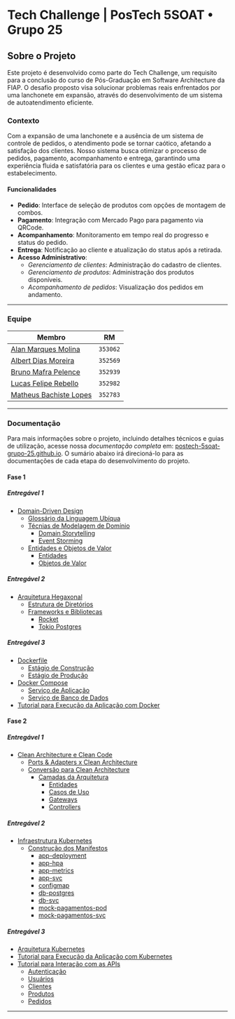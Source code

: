 # Tech Challenge | PosTech 5SOAT • Grupo 25

## Sobre o Projeto

Este projeto é desenvolvido como parte do Tech Challenge, um requisito para a conclusão do curso de Pós-Graduação em Software Architecture da FIAP. O desafio proposto visa solucionar problemas reais enfrentados por uma lanchonete em expansão, através do desenvolvimento de um sistema de autoatendimento eficiente.

### Contexto

Com a expansão de uma lanchonete e a ausência de um sistema de controle de pedidos, o atendimento pode se tornar caótico, afetando a satisfação dos clientes. Nosso sistema busca otimizar o processo de pedidos, pagamento, acompanhamento e entrega, garantindo uma experiência fluida e satisfatória para os clientes e uma gestão eficaz para o estabelecimento.

#### Funcionalidades

- **Pedido**: Interface de seleção de produtos com opções de montagem de combos.
- **Pagamento**: Integração com Mercado Pago para pagamento via QRCode.
- **Acompanhamento**: Monitoramento em tempo real do progresso e status do pedido.
- **Entrega**: Notificação ao cliente e atualização do status após a retirada.
- **Acesso Administrativo**:
    - *Gerenciamento de clientes*: Administração do cadastro de clientes.
    - *Gerenciamento de produtos*: Administração dos produtos disponíveis.
    - *Acompanhamento de pedidos*: Visualização dos pedidos em andamento.

---

### Equipe

| Membro                                                                        | RM       |
|-------------------------------------------------------------------------------|----------|
| [Alan Marques Molina](https://www.linkedin.com/in/alanmmolina/)               | `353062` |
| [Albert Dias Moreira](https://www.linkedin.com/in/albert-moreira-62b9272b/)   | `352569` |
| [Bruno Mafra Pelence](https://www.linkedin.com/in/bruno-mafra-pelence/)       | `352939` |
| [Lucas Felipe Rebello](https://www.linkedin.com/in/lucas-rebello-b01849112/)  | `352982` |
| [Matheus Bachiste Lopes](https://www.linkedin.com/in/matheus-bachiste-lopes/) | `352783` |

---

### Documentação

Para mais informações sobre o projeto, incluindo detalhes técnicos e guias de utilização, acesse nossa *documentação completa* em: [postech-5soat-grupo-25.github.io](https://postech-5soat-grupo-25.github.io/). O sumário abaixo irá direcioná-lo para as documentações de cada etapa do desenvolvimento do projeto.

#### Fase 1

##### Entregável 1

- [Domain-Driven Design](https://postech-5soat-grupo-25.github.io/fase_1/entregavel_1/#domain-driven-design)
  - [Glossário da Linguagem Ubíqua](https://postech-5soat-grupo-25.github.io/fase_1/entregavel_1/#glossário-da-linguagem-ubíqua)
  - [Técnias de Modelagem de Domínio](https://postech-5soat-grupo-25.github.io/fase_1/entregavel_1/#técnias-de-modelagem-de-domínio)
    - [Domain Storytelling](https://postech-5soat-grupo-25.github.io/fase_1/entregavel_1/#domain-storytelling)
    - [Event Storming](https://postech-5soat-grupo-25.github.io/fase_1/entregavel_1/#event-storming)
  - [Entidades e Objetos de Valor](https://postech-5soat-grupo-25.github.io/fase_1/entregavel_1/#entidades-e-objetos-de-valor)
    - [Entidades](https://postech-5soat-grupo-25.github.io/fase_1/entregavel_1/#entidades)
    - [Objetos de Valor](https://postech-5soat-grupo-25.github.io/fase_1/entregavel_1/#objetos-de-valor)

##### Entregável 2

- [Arquitetura Hegaxonal](https://postech-5soat-grupo-25.github.io/fase_1/entregavel_2/#arquitetura-hegaxonal)
  - [Estrutura de Diretórios](https://postech-5soat-grupo-25.github.io/fase_1/entregavel_2/#estrutura-de-diretórios)
  - [Frameworks e Bibliotecas](https://postech-5soat-grupo-25.github.io/fase_1/entregavel_2/#frameworks-e-bibliotecas)
    - [Rocket](https://postech-5soat-grupo-25.github.io/fase_1/entregavel_2/#rocket)
    - [Tokio Postgres](https://postech-5soat-grupo-25.github.io/fase_1/entregavel_2/#tokio-postgres)

##### Entregável 3

- [Dockerfile](https://postech-5soat-grupo-25.github.io/fase_1/entregavel_3/#dockerfile)
  - [Estágio de Construção](https://postech-5soat-grupo-25.github.io/fase_1/entregavel_3/#estágio-de-construção)
  - [Estágio de Produção](https://postech-5soat-grupo-25.github.io/fase_1/entregavel_3/#estágio-de-produção)
- [Docker Compose](https://postech-5soat-grupo-25.github.io/fase_1/entregavel_3/#docker-compose)
  - [Serviço de Aplicação](https://postech-5soat-grupo-25.github.io/fase_1/entregavel_3/#serviço-de-aplicação)
  - [Serviço de Banco de Dados](https://postech-5soat-grupo-25.github.io/fase_1/entregavel_3/#serviço-de-banco-de-dados)
- [Tutorial para Execução da Aplicação com Docker](https://postech-5soat-grupo-25.github.io/fase_1/entregavel_3/#tutorial-para-execução-da-aplicação-com-docker)


#### Fase 2

##### Entregável 1

- [Clean Architecture e Clean Code](https://postech-5soat-grupo-25.github.io/fase_2/entregavel_1/#clean-architecture-e-clean-code)
  - [Ports \& Adapters x Clean Architecture](https://postech-5soat-grupo-25.github.io/fase_2/entregavel_1/#ports--adapters-x-clean-architecture)
  - [Conversão para Clean Architecture](https://postech-5soat-grupo-25.github.io/fase_2/entregavel_1/#conversão-para-clean-architecture)
    - [Camadas da Arquitetura](https://postech-5soat-grupo-25.github.io/fase_2/entregavel_1/#camadas-da-arquitetura)
      - [Entidades](https://postech-5soat-grupo-25.github.io/fase_2/entregavel_1/#entidades)
      - [Casos de Uso](https://postech-5soat-grupo-25.github.io/fase_2/entregavel_1/#casos-de-uso)
      - [Gateways](https://postech-5soat-grupo-25.github.io/fase_2/entregavel_1/#gateways)
      - [Controllers](https://postech-5soat-grupo-25.github.io/fase_2/entregavel_1/#controllers)

##### Entregável 2

- [Infraestrutura Kubernetes](https://postech-5soat-grupo-25.github.io/fase_2/entregavel_2/#infraestrutura-kubernetes)
  - [Construção dos Manifestos](https://postech-5soat-grupo-25.github.io/fase_2/entregavel_2/#construção-dos-manifestos)
    - [app-deployment](https://postech-5soat-grupo-25.github.io/fase_2/entregavel_2/#app-deployment)
    - [app-hpa](https://postech-5soat-grupo-25.github.io/fase_2/entregavel_2/#app-hpa)
    - [app-metrics](https://postech-5soat-grupo-25.github.io/fase_2/entregavel_2/#app-metrics)
    - [app-svc](https://postech-5soat-grupo-25.github.io/fase_2/entregavel_2/#app-svc)
    - [configmap](https://postech-5soat-grupo-25.github.io/fase_2/entregavel_2/#configmap)
    - [db-postgres](https://postech-5soat-grupo-25.github.io/fase_2/entregavel_2/#db-postgres)
    - [db-svc](https://postech-5soat-grupo-25.github.io/fase_2/entregavel_2/#db-svc)
    - [mock-pagamentos-pod](https://postech-5soat-grupo-25.github.io/fase_2/entregavel_2/#mock-pagamentos-pod)
    - [mock-pagamentos-svc](https://postech-5soat-grupo-25.github.io/fase_2/entregavel_2/#mock-pagamentos-svc)
  
##### Entregável 3

- [Arquitetura Kubernetes](https://postech-5soat-grupo-25.github.io/fase_2/entregavel_3/#arquitetura-kubernetes)
- [Tutorial para Execução da Aplicação com Kubernetes](https://postech-5soat-grupo-25.github.io/fase_2/entregavel_3/#tutorial-para-execução-da-aplicação-com-kubernetes)
- [Tutorial para Interação com as APIs](https://postech-5soat-grupo-25.github.io/fase_2/entregavel_3/#tutorial-para-interação-com-as-apis)
  - [Autenticação](https://postech-5soat-grupo-25.github.io/fase_2/entregavel_3/#autenticação)
  - [Usuários](https://postech-5soat-grupo-25.github.io/fase_2/entregavel_3/#usuários)
  - [Clientes](https://postech-5soat-grupo-25.github.io/fase_2/entregavel_3/#clientes)
  - [Produtos](https://postech-5soat-grupo-25.github.io/fase_2/entregavel_3/#produtos)
  - [Pedidos](https://postech-5soat-grupo-25.github.io/fase_2/entregavel_3/#pedidos)

---
